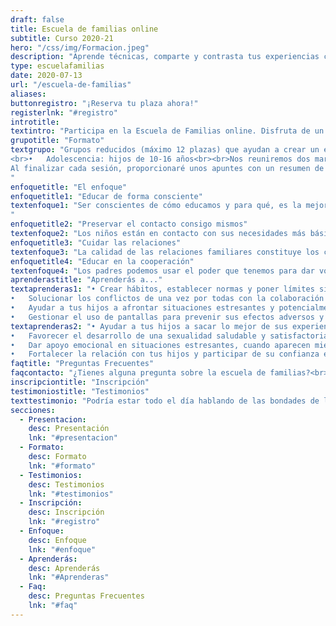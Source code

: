 ```yaml
---
draft: false
title: Escuela de familias online
subtitle: Curso 2020-21
hero: "/css/img/Formacion.jpeg"
description: "Aprende técnicas, comparte y contrasta tus experiencias con otros padres y madres, para mejorar las relaciones y rutinas de tu familia, en un espacio libre de juicios."
type: escuelafamilias
date: 2020-07-13
url: "/escuela-de-familias"
aliases:
buttonregistro: "¡Reserva tu plaza ahora!"
registerlnk: "#registro"
introtitle: 
textintro: "Participa en la Escuela de Familias online. Disfruta de un espacio de reflexión, desahogo y diversión, en el que compartir y crear vínculos con otros padres. Aprende a educar de forma más consciente, mejorar la relación con tus hijos y afrontar las situaciones difíciles de la paternidad con mayor seguridad, confianza y tranquilidad."
grupotitle: "Formato"
textgrupo: "Grupos reducidos (máximo 12 plazas) que ayudan a crear un espacio de seguridad y aceptación donde intercambiar apoyo emocional, escucha y comprensión. Al mismo tiempo, se favorece la participación y la adaptación de los contenidos a las inquietudes de los asistentes. Y para facilitar esto último, te ofrezco dos grupos distintos:<br><br>•	Infancia: hijos de 2-9 años
<br>•	Adolescencia: hijos de 10-16 años<br><br>Nos reuniremos dos martes de cada mes, de 18:00 a 20:00 hora española, en un total de 14 sesiones, desde octubre de 2020 a junio de 2021. Utilizaremos la plataforma de videoconferencia Zoom. Cada sesión constará de una parte de exposición teórica, seguida de una parte práctica en la que realizaremos ejercicios, dinámicas y juegos relacionados con los temas que trabajaremos.
Al finalizar cada sesión, proporcionaré unos apuntes con un resumen de la misma (contenidos teóricos, conclusiones de los ejercicios, bibliografía mencionada, etc.)
"
enfoquetitle: "El enfoque"
enfoquetitle1: "Educar de forma consciente"
textenfoque1: "Ser conscientes de cómo educamos y para qué, es la mejor manera de poner las habilidades, recursos y estrategias necesarias para lograr exactamente lo que pretendemos y no otra cosa. Averigua cómo quieres que sea tu relación con tus hijos y vuestra convivencia, qué valores quieres transmitirles y dónde empieza y acaba tu papel como padre.<br><br>Para afrontar comportamientos difíciles o inaceptables en los niños, es imprescindible atender a las causas subyacentes y el contexto en el que se producen esos comportamientos. La pregunta que guía la labor de los padres es: ¿qué está sucediendo para que mi hijo se comporte de esta manera? y, ¿cómo puedo ayudarle?
"
enfoquetitle2: "Preservar el contacto consigo mismos"
textenfoque2: "Los niños están en contacto con sus necesidades más básicas y son capaces de guiar su crecimiento y autorrealización. Eso sí, dependen de nuestra ayuda y del acceso que les damos a los recursos que necesitan para crecer. También dependen de nosotros para preservar el contacto consigo mismos, el cual les permitirá crecer con salud y alcanzar la verdadera autonomía."
enfoquetitle3: "Cuidar las relaciones"
textenfoque3: "La calidad de las relaciones familiares constituye los cimientos de la educación. De la salud de las relaciones depende la capacidad para colaborar en solucionar conflictos y tomar decisiones, la confianza mutua en los acuerdos y compromisos adquiridos y la capacidad de influencia que tenemos con nuestros hijos. Crear una conexión fuerte e incondicional es el mejor regalo que podemos hacer a nuestros hijos. No importa qué, nuestros hijos siempre nos tienen."
enfoquetitle4: "Educar en la cooperación"
textenfoque4: "Los padres podemos usar el poder que tenemos para dar voz y hacer partícipes a nuestros hijos en la búsqueda de soluciones o estrategias para afrontar la convivencia y los conflictos. En vez de forzarles a obedecer y acatar soluciones, podemos enseñarles las estrategias y habilidades para cooperar con otros en la búsqueda de las mismas. Educamos con el ejemplo."
aprenderastitle: "Aprenderás a..."
textaprenderas1: "•	Crear hábitos, establecer normas y poner límites sin entrar en luchas de poder,<br>
•	Solucionar los conflictos de una vez por todas con la colaboración de tus hijos,<br>
•	Ayudar a tus hijos a afrontar situaciones estresantes y potencialmente traumáticas, como la que estamos viviendo con la pandemia de COVID-19,<br>
•	Gestionar el uso de pantallas para prevenir sus efectos adversos y aprovechar su potencial,"
textaprenderas2: "•	Ayudar a tus hijos a sacar lo mejor de sus experiencias de aprendizaje, incluida la escuela,<br>
•	Favorecer el desarrollo de una sexualidad saludable y satisfactoria,<br>
•	Dar apoyo emocional en situaciones estresantes, cuando aparecen miedos o fobias, ante la agresividad o la tristeza,<br>
•	Fortalecer la relación con tus hijos y participar de su confianza e intimidad"
faqtitle: "Preguntas Frecuentes"
faqcontacto: "¿Tienes alguna pregunta sobre la escuela de familias?<br>Envíamela con el formulario y te responderé en seguida."
inscripciontitle: "Inscripción"
testimoniostitle: "Testimonios"
texttestimonio: "Podría estar todo el día hablando de las bondades de la escuela de familias, pero he preferido compartir el testimonio de algunos de los participantes de ediciones anteriores."
secciones:
  - Presentacion:
    desc: Presentación
    lnk: "#presentacion"
  - Formato:
    desc: Formato
    lnk: "#formato"
  - Testimonios:
    desc: Testimonios
    lnk: "#testimonios"
  - Inscripción:
    desc: Inscripción
    lnk: "#registro"
  - Enfoque:
    desc: Enfoque
    lnk: "#enfoque"
  - Aprenderás:
    desc: Aprenderás
    lnk: "#Aprenderas"
  - Faq:
    desc: Preguntas Frecuentes
    lnk: "#faq"
---
```

